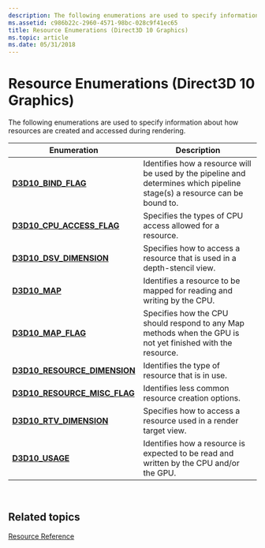 ```yaml
---
description: The following enumerations are used to specify information about how resources are created and accessed during rendering.
ms.assetid: c986b22c-2960-4571-98bc-028c9f41ec65
title: Resource Enumerations (Direct3D 10 Graphics)
ms.topic: article
ms.date: 05/31/2018
---
```


# Resource Enumerations (Direct3D 10 Graphics)

The following enumerations are used to specify information about how resources are created and accessed during rendering.



| Enumeration                                                     | Description                                                                                                               |
|-----------------------------------------------------------------|---------------------------------------------------------------------------------------------------------------------------|
| [**D3D10\_BIND\_FLAG**](/windows/desktop/api/D3D10/ne-d3d10-d3d10_bind_flag)                    | Identifies how a resource will be used by the pipeline and determines which pipeline stage(s) a resource can be bound to. |
| [**D3D10\_CPU\_ACCESS\_FLAG**](/windows/desktop/api/D3D10/ne-d3d10-d3d10_cpu_access_flag)       | Specifies the types of CPU access allowed for a resource.                                                                 |
| [**D3D10\_DSV\_DIMENSION**](/windows/desktop/api/D3D10/ne-d3d10-d3d10_dsv_dimension)            | Specifies how to access a resource that is used in a depth-stencil view.                                                  |
| [**D3D10\_MAP**](/windows/desktop/api/D3D10/ne-d3d10-d3d10_map)                                 | Identifies a resource to be mapped for reading and writing by the CPU.                                                    |
| [**D3D10\_MAP\_FLAG**](/windows/desktop/api/D3D10/ne-d3d10-d3d10_map_flag)                      | Specifies how the CPU should respond to any Map methods when the GPU is not yet finished with the resource.               |
| [**D3D10\_RESOURCE\_DIMENSION**](/windows/desktop/api/D3D10/ne-d3d10-d3d10_resource_dimension)  | Identifies the type of resource that is in use.                                                                           |
| [**D3D10\_RESOURCE\_MISC\_FLAG**](/windows/desktop/api/D3D10/ne-d3d10-d3d10_resource_misc_flag) | Identifies less common resource creation options.                                                                         |
| [**D3D10\_RTV\_DIMENSION**](/windows/desktop/api/D3D10/ne-d3d10-d3d10_rtv_dimension)            | Specifies how to access a resource used in a render target view.                                                          |
| [**D3D10\_USAGE**](/windows/desktop/api/D3D10/ne-d3d10-d3d10_usage)                             | Identifies how a resource is expected to be read and written by the CPU and/or the GPU.                                   |



 

## Related topics

<dl> <dt>

[Resource Reference](d3d10-graphics-reference-resource.md)
</dt> </dl>

 

 



